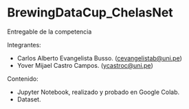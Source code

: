 # BrewingDataCup_ChelasNet
Entregable de la competencia

Integrantes:

- Carlos Alberto Evangelista Busso. (cevangelistab@uni.pe)
- Yover Mijael Castro Campos. (ycastroc@uni.pe)

Contenido:

- Jupyter Notebook, realizado y probado en Google Colab.
- Dataset.

